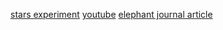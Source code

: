 [stars experiment](https://stars.chromeexperiments.com/)
[youtube](https://www.youtube.com/)
[elephant journal article](https://www.elephantjournal.com/2022/10/whether-we-like-it-or-not-our-bodies-will-always-remember-alissa-ohara/)

